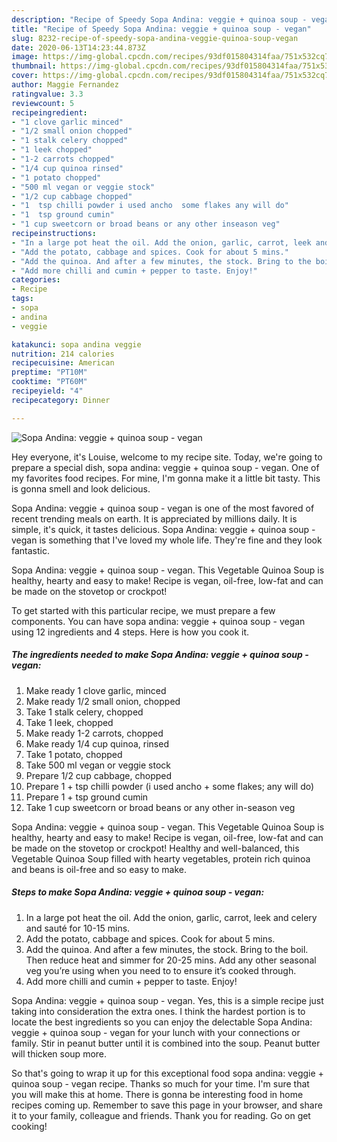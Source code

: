```yaml
---
description: "Recipe of Speedy Sopa Andina: veggie + quinoa soup - vegan"
title: "Recipe of Speedy Sopa Andina: veggie + quinoa soup - vegan"
slug: 8232-recipe-of-speedy-sopa-andina-veggie-quinoa-soup-vegan
date: 2020-06-13T14:23:44.873Z
image: https://img-global.cpcdn.com/recipes/93df015804314faa/751x532cq70/sopa-andina-veggie-quinoa-soup-vegan-recipe-main-photo.jpg
thumbnail: https://img-global.cpcdn.com/recipes/93df015804314faa/751x532cq70/sopa-andina-veggie-quinoa-soup-vegan-recipe-main-photo.jpg
cover: https://img-global.cpcdn.com/recipes/93df015804314faa/751x532cq70/sopa-andina-veggie-quinoa-soup-vegan-recipe-main-photo.jpg
author: Maggie Fernandez
ratingvalue: 3.3
reviewcount: 5
recipeingredient:
- "1 clove garlic minced"
- "1/2 small onion chopped"
- "1 stalk celery chopped"
- "1 leek chopped"
- "1-2 carrots chopped"
- "1/4 cup quinoa rinsed"
- "1 potato chopped"
- "500 ml vegan or veggie stock"
- "1/2 cup cabbage chopped"
- "1  tsp chilli powder i used ancho  some flakes any will do"
- "1  tsp ground cumin"
- "1 cup sweetcorn or broad beans or any other inseason veg"
recipeinstructions:
- "In a large pot heat the oil. Add the onion, garlic, carrot, leek and celery and sauté for 10-15 mins."
- "Add the potato, cabbage and spices. Cook for about 5 mins."
- "Add the quinoa. And after a few minutes, the stock. Bring to the boil. Then reduce heat and simmer for 20-25 mins. Add any other seasonal veg you’re using when you need to to ensure it’s cooked through."
- "Add more chilli and cumin + pepper to taste. Enjoy!"
categories:
- Recipe
tags:
- sopa
- andina
- veggie

katakunci: sopa andina veggie 
nutrition: 214 calories
recipecuisine: American
preptime: "PT10M"
cooktime: "PT60M"
recipeyield: "4"
recipecategory: Dinner

---
```



![Sopa Andina: veggie + quinoa soup - vegan](https://img-global.cpcdn.com/recipes/93df015804314faa/751x532cq70/sopa-andina-veggie-quinoa-soup-vegan-recipe-main-photo.jpg)

Hey everyone, it's Louise, welcome to my recipe site. Today, we're going to prepare a special dish, sopa andina: veggie + quinoa soup - vegan. One of my favorites food recipes. For mine, I'm gonna make it a little bit tasty. This is gonna smell and look delicious.

Sopa Andina: veggie + quinoa soup - vegan is one of the most favored of recent trending meals on earth. It is appreciated by millions daily. It is simple, it's quick, it tastes delicious. Sopa Andina: veggie + quinoa soup - vegan is something that I've loved my whole life. They're fine and they look fantastic.

Sopa Andina: veggie + quinoa soup - vegan. This Vegetable Quinoa Soup is healthy, hearty and easy to make! Recipe is vegan, oil-free, low-fat and can be made on the stovetop or crockpot!


To get started with this particular recipe, we must prepare a few components. You can have sopa andina: veggie + quinoa soup - vegan using 12 ingredients and 4 steps. Here is how you cook it.

<!--inarticleads1-->

##### The ingredients needed to make Sopa Andina: veggie + quinoa soup - vegan:

1. Make ready 1 clove garlic, minced
1. Make ready 1/2 small onion, chopped
1. Take 1 stalk celery, chopped
1. Take 1 leek, chopped
1. Make ready 1-2 carrots, chopped
1. Make ready 1/4 cup quinoa, rinsed
1. Take 1 potato, chopped
1. Take 500 ml vegan or veggie stock
1. Prepare 1/2 cup cabbage, chopped
1. Prepare 1 + tsp chilli powder (i used ancho + some flakes; any will do)
1. Prepare 1 + tsp ground cumin
1. Take 1 cup sweetcorn or broad beans or any other in-season veg


Sopa Andina: veggie + quinoa soup - vegan. This Vegetable Quinoa Soup is healthy, hearty and easy to make! Recipe is vegan, oil-free, low-fat and can be made on the stovetop or crockpot! Healthy and well-balanced, this Vegetable Quinoa Soup filled with hearty vegetables, protein rich quinoa and beans is oil-free and so easy to make. 

<!--inarticleads2-->

##### Steps to make Sopa Andina: veggie + quinoa soup - vegan:

1. In a large pot heat the oil. Add the onion, garlic, carrot, leek and celery and sauté for 10-15 mins.
1. Add the potato, cabbage and spices. Cook for about 5 mins.
1. Add the quinoa. And after a few minutes, the stock. Bring to the boil. Then reduce heat and simmer for 20-25 mins. Add any other seasonal veg you’re using when you need to to ensure it’s cooked through.
1. Add more chilli and cumin + pepper to taste. Enjoy!


Sopa Andina: veggie + quinoa soup - vegan. Yes, this is a simple recipe just taking into consideration the extra ones. I think the hardest portion is to locate the best ingredients so you can enjoy the delectable Sopa Andina: veggie + quinoa soup - vegan for your lunch with your connections or family. Stir in peanut butter until it is combined into the soup. Peanut butter will thicken soup more. 

So that's going to wrap it up for this exceptional food sopa andina: veggie + quinoa soup - vegan recipe. Thanks so much for your time. I'm sure that you will make this at home. There is gonna be interesting food in home recipes coming up. Remember to save this page in your browser, and share it to your family, colleague and friends. Thank you for reading. Go on get cooking!
